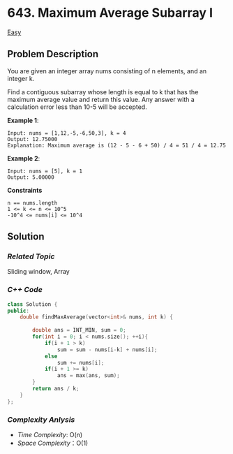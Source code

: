 # 643. Maximum Average Subarray I
[Easy](https://leetcode.com/problems/maximum-average-subarray-i/description/)

## Problem Description

You are given an integer array nums consisting of n elements, and an integer k.

Find a contiguous subarray whose length is equal to k that has the maximum average value and return this value. Any answer with a calculation error less than 10-5 will be accepted.


**Example 1**:
```
Input: nums = [1,12,-5,-6,50,3], k = 4
Output: 12.75000
Explanation: Maximum average is (12 - 5 - 6 + 50) / 4 = 51 / 4 = 12.75
```
**Example 2**:
```
Input: nums = [5], k = 1
Output: 5.00000
```

**Constraints**
```
n == nums.length
1 <= k <= n <= 10^5
-10^4 <= nums[i] <= 10^4
```

## Solution

### _Related Topic_
   Sliding window, Array

### _C++ Code_
```cpp
class Solution {
public:
    double findMaxAverage(vector<int>& nums, int k) {
        
        double ans = INT_MIN, sum = 0;
        for(int i = 0; i < nums.size(); ++i){
            if(i + 1 > k)
                sum = sum - nums[i-k] + nums[i];
            else
                sum += nums[i];
            if(i + 1 >= k)
                ans = max(ans, sum);
        }
        return ans / k;
    }
};
```

### _Complexity Anlysis_
- _Time Complexity_: O(n)
- _Space Complexity_：O(1)
